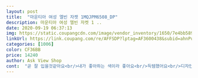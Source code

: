 ```yaml
---
layout: post 
title:  "마운티아 여성 엘빈 자켓 1MQJPM6508_DP" 
description: 마운티아 여성 엘빈 자켓 1 ..
date: 2020-09-19 06:37:13 
img: https://static.coupangcdn.com/image/vendor_inventory/1650/7e4bb589439b3369d673d2aeef2205b6590a41b7962d1baa191bbdf9196b.jpg 
linkUrl: https://link.coupang.com/re/AFFSDP?lptag=AF3600438&subid=ahnPublicAsk&pageKey=1460159324&itemId=2512354839&vendorItemId=70505383060&traceid=V0-113-d0737c380c860c8b 
categories: [1006] 
color: CF36BB 
price: 14240 
author: Ask View Shop 
cont:  "곧 잘 입을것같아요<br/>내가 좋아하는 색이라 좋아요<br/>득템했어요<br/>디자인괜찮아요사진 그대로구요... <br/>사이즈는 넉넉히입을려면  한치수 크게 사세요<br/>색깔도 화면보다는 더 어둡습니다<br/>실제보니 사진보다 더 맘에 드네요<br/>안에 매듭이 깔끔하진 않습니다<br/>" 
---
```

